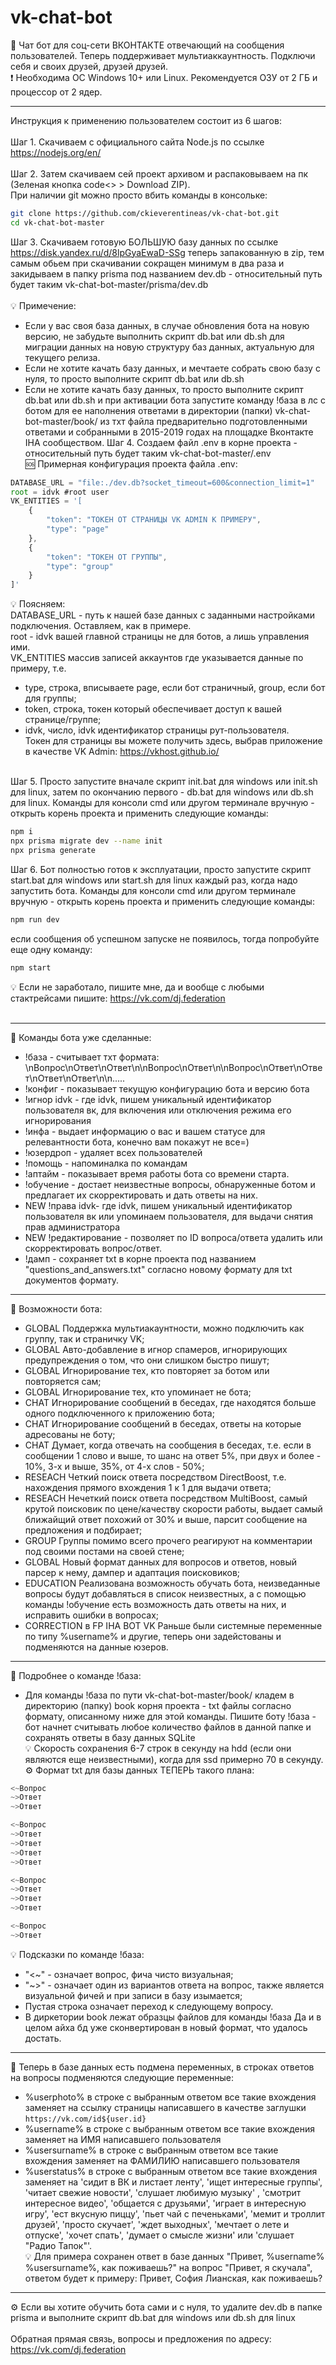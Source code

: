 # vk-chat-bot
💬 Чат бот для соц-сети ВКОНТАКТЕ отвечающий на сообщения пользователей. Теперь поддерживает мультиаккаунтность. Подключи себя и своих друзей, друзей друзей. <br />
❗ Необходима ОС Windows 10+ или Linux. Рекомендуется ОЗУ от 2 ГБ и процессор от 2 ядер. <br />
____
Инструкция к применению пользователем состоит из 6 шагов: <br /> <br />
Шаг 1. Скачиваем с официального сайта Node.js по ссылке https://nodejs.org/en/ <br /> <br />
Шаг 2. Затем скачиваем сей проект архивом и распаковываем на пк (Зеленая кнопка code<> > Download ZIP). <br />
При наличии git можно просто вбить команды в консольке:

```bash
git clone https://github.com/ckieverentineas/vk-chat-bot.git
cd vk-chat-bot-master
```

Шаг 3. Скачиваем готовую БОЛЬШУЮ базу данных по ссылке https://disk.yandex.ru/d/8lpGyaEwaD-SSg теперь запакованную в zip, тем самым обьем при скачивании сокращен минимум в два раза и закидываем в папку prisma под названием dev.db - относительный путь будет таким vk-chat-bot-master/prisma/dev.db <br /><br />
💡 Примечение:
- Если у вас своя база данных, в случае обновления бота на новую версию, не забудьте выполнить скрипт db.bat или db.sh для миграции данных на новую структуру баз данных, актуальную для текущего релиза. 
- Если не хотите качать базу данных, и мечтаете собрать свою базу с нуля, то просто выполните скрипт db.bat или db.sh
- Если не хотите качать базу данных, то просто выполните скрипт db.bat или db.sh и при активации бота запустите команду !база в лс с ботом для ее наполнения ответами в директории (папки) vk-chat-bot-master/book/ из тхт файла предварительно подготовленными ответами и собранными в 2015-2019 годах на площадке Вконтакте IHA сообществом.
Шаг 4. Создаем файл .env в корне проекта - относительный путь будет таким vk-chat-bot-master/.env <br />
🆘 Примерная конфигурация проекта файла .env:

```javascript
DATABASE_URL = "file:./dev.db?socket_timeout=600&connection_limit=1"
root = idvk #root user
VK_ENTITIES = '[
    {   
        "token": "ТОКЕН ОТ СТРАНИЦЫ VK ADMIN К ПРИМЕРУ",
        "type": "page"
    },
    {   
        "token": "ТОКЕН ОТ ГРУППЫ",
        "type": "group"
    }
]'
```

💡 Поясняем: <br />
DATABASE_URL - путь к нашей базе данных с заданными настройками подключения. Оставляем, как в примере. <br />
root - idvk вашей главной страницы не для ботов, а лишь управления ими. <br />
VK_ENTITIES массив записей аккаунтов где указывается данные по примеру, т.е. <br />
- type, строка, вписываете page, если бот страничный, group, если бот для группы; <br />
- token, строка, токен который обеспечивает доступ к вашей странице/группе; <br />
- idvk, число, idvk идентификатор страницы рут-пользователя. <br />
Токен для страницы вы можете получить здесь, выбрав приложение в качестве VK Admin: https://vkhost.github.io/ <br /> <br />

Шаг 5. Просто запустите вначале скрипт init.bat для windows или init.sh для linux, затем по окончанию первого - db.bat для windows или db.sh для linux.
Команды для консоли cmd или другом терминале вручную - открыть корень проекта и применить следующие команды:

```bash
npm i
npx prisma migrate dev --name init
npx prisma generate
```

Шаг 6. Бот полностью готов к эксплуатации, просто запустите скрипт start.bat для windows или start.sh для linux каждый раз, когда надо запустить бота.
Команды для консоли cmd или другом терминале вручную - открыть корень проекта и применить следующие команды:

```bash
npm run dev
```

если сообщения об успешном запуске не появилось, тогда попробуйте еще одну команду:

```bash
npm start
```

💡 Если не заработало, пишите мне, да и вообще с любыми стактрейсами пишите: https://vk.com/dj.federation <br /> <br />
____
💬 Команды бота уже сделанные: <br />
- !база - считывает тхт формата: \nВопрос\nОтвет\nОтвет\n\nВопрос\nОтвет\n\nВопрос\nОтвет\nОтвет\nОтвет\nОтвет\n\n..... <br />
- !конфиг - показывает текущую конфигурацию бота и версию бота <br />
- !игнор idvk - где idvk, пишем уникальный идентификатор пользователя вк, для включения или отключения режима его игнорирования <br />
- !инфа - выдает информацию о вас и вашем статусе для релевантности бота, конечно вам покажут не все=) <br />
- !юзердроп - удаляет всех пользователей <br />
- !помощь - напоминалка по командам <br />
- !аптайм - показывает время работы бота со времени старта. <br />
- !обучение - достает неизвестные вопросы, обнаруженные ботом и предлагает их скорректировать и дать ответы на них. <br />
- NEW !права idvk- где idvk, пишем уникальный идентификатор пользователя вк или упоминаем пользователя, для выдачи снятия прав администратора <br />
- NEW !редактирование - позволяет по ID вопроса/ответа удалить или скорректировать вопрос/ответ. <br />
- !дамп - сохраняет txt в корне проекта под названием "questions_and_answers.txt" согласно новому формату для txt документов формату. <br />
____
💬 Возможности бота: <br />
- GLOBAL Поддержка мультиакаунтности, можно подключить как группу, так и страничку VK; <br />
- GLOBAL Авто-добавление в игнор спамеров, игнорирующих предупреждения о том, что они слишком быстро пишут; <br />
- GLOBAL Игнорирование тех, кто повторяет за ботом или повторяется сам; <br />
- GLOBAL Игнорирование тех, кто упоминает не бота; <br />
- CHAT Игнорирование сообщений в беседах, где находятся больше одного подключенного к приложению бота; <br />
- CHAT Игнорирование сообщений в беседах, ответы на которые адресованы не боту; <br />
- CHAT Думает, когда отвечать на сообщения в беседах, т.е. если в сообщении 1 слово и выше, то шанс на ответ 5%, при двух и более - 10%, 3-х и выше, 35%, от 4-х слов - 50%; <br />
- RESEACH Четкий поиск ответа посредством DirectBoost, т.е. нахождения прямого вхождения 1 к 1 для выдачи ответа;  <br />
- RESEACH Нечеткий поиск ответа посредством MultiBoost, самый крутой поисковик по цене/качеству скорости работы, выдает самый ближайщий ответ похожий от 30% и выше, парсит сообщение на предложения и подбирает; <br />
- GROUP Группы помимо всего прочего реагируют на комментарии под своими постами на своей стене; <br />
- GLOBAL Новый формат данных для вопросов и ответов, новый парсер к нему, дампер и адаптация поисковиков; <br />
- EDUCATION Реализована возможность обучать бота, неизведанные вопросы будут добавляться в список неизвестных, а с помощью команды !обучение есть возможность дать ответы на них, и исправить ошибки в вопросах; <br />
- CORRECTION в FP IHA BOT VK Раньше были системные переменные по типу %username% и другие, теперь они задейстованы и подменяются на данные юзеров. <br />
____
💬 Подробнее о команде !база: <br />
- Для команды !база по пути vk-chat-bot-master/book/ кладем в директорию (папку) book корня проекта - txt файлы согласно формату, описанному ниже для этой команды.
Пишите боту !база - бот начнет считывать любое количество файлов в данной папке и сохранять ответы в базу данных SQLite <br />
💡 Скорость сохранения 6-7 строк в секунду на hdd (если они являются еще неизвестными), когда для ssd примерно 70 в секунду. <br />
⚙ Формат txt для базы данных ТЕПЕРЬ такого плана:

```javascript
<~Вопрос
~>Ответ
~>Ответ

<~Вопрос
~>Ответ
~>Ответ
~>Ответ
~>Ответ

<~Вопрос
~>Ответ
~>Ответ
~>Ответ

<~Вопрос
~>Ответ
```
💡 Подсказки по команде !база: <br />
- "<&#126;" - означает вопрос, фича чисто визуальная; <br />
- "&#126;>" - означает один из вариантов ответа на вопрос, также является визуальной фичей и при записи в базу изымается; <br />
- Пустая строка означает переход к следующему вопросу. <br />
- В диркетории book лежат образцы файлов для команды !база Да и в целом айха бд уже сконвертирован в новый формат, что удалось достать.
____

💬 Теперь в базе данных есть подмена переменных, в строках ответов на вопросы подменяются следующие переменные: <br />
- %userphoto% в строке с выбранным ответом все такие вхождения заменяет на ссылку страницы написавшего в качестве заглушки `https://vk.com/id${user.id}` <br />
- %username% в строке с выбранным ответом все такие вхождения заменяет на ИМЯ написавшего пользователя <br />
- %usersurname% в строке с выбранным ответом все такие вхождения заменяет на ФАМИЛИЮ написавшего пользователя <br />
- %userstatus% в строке с выбранным ответом все такие вхождения заменяет на 'сидит в ВК и листает ленту', 'ищет интересные группы', 'читает свежие новости', 'слушает любимую музыку' ,  'смотрит интересное видео', 'общается с друзьями', 'играет в интересную игру', 'ест вкусную пиццу', 'пьет чай с печеньками', 'мемит и троллит друзей', 'просто скучает', 'ждет выходных', 'мечтает о лете и отпуске', 'хочет спать', 'думает о смысле жизни' или 'слушает "Радио Тапок"'. <br />
💡 Для примера сохранен ответ в базе данных "Привет, %username% %usersurname%, как поживаешь?" на вопрос "Привет, я скучала", ответом будет к примеру: Привет, София Лианская, как поживаешь? <br />
____
⚙ Если вы хотите обучить бота сами и с нуля, то удалите dev.db в папке prisma и выполните скрипт db.bat для windows или db.sh для linux <br /> <br />
Обратная прямая связь, вопросы и предложения по адресу: https://vk.com/dj.federation <br />